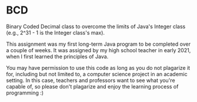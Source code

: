 # BCD
Binary Coded Decimal class to overcome the limits of Java's Integer class (e.g., 2^31 - 1 is the Integer class's max).

This assignment was my first long-term Java program to be completed over a couple of weeks. It was assigned by my high school teacher in early 2021, when I first learned the principles of Java.

You may have permission to use this code as long as you do not plagarize it for, including but not limited to, a computer science project in an academic setting. In this case, teachers and professors want to see what you're capable of, so please don't plagarize and enjoy the learning process of programming :)
